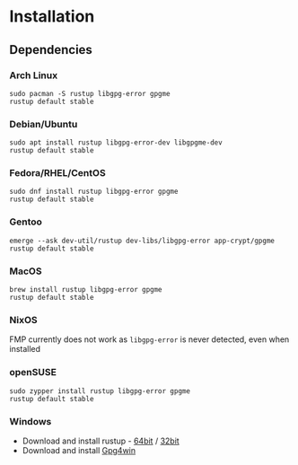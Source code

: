 # Installation

## Dependencies

### Arch Linux
```
sudo pacman -S rustup libgpg-error gpgme 
rustup default stable
```

### Debian/Ubuntu
```
sudo apt install rustup libgpg-error-dev libgpgme-dev
rustup default stable
```

### Fedora/RHEL/CentOS
```
sudo dnf install rustup libgpg-error gpgme
rustup default stable
```

### Gentoo
```
emerge --ask dev-util/rustup dev-libs/libgpg-error app-crypt/gpgme
rustup default stable
```

### MacOS
```
brew install rustup libgpg-error gpgme
rustup default stable
```

### NixOS
FMP currently does not work as `libgpg-error` is never detected, even when installed

### openSUSE
```
sudo zypper install rustup libgpg-error gpgme
rustup default stable
```

### Windows
- Download and install rustup - [64bit](https://static.rust-lang.org/rustup/dist/x86_64-pc-windows-msvc/rustup-init.exe) / [32bit](https://static.rust-lang.org/rustup/dist/i686-pc-windows-msvc/rustup-init.exe)
- Download and install [Gpg4win](https://gpg4win.org/thanks-for-download.html)
